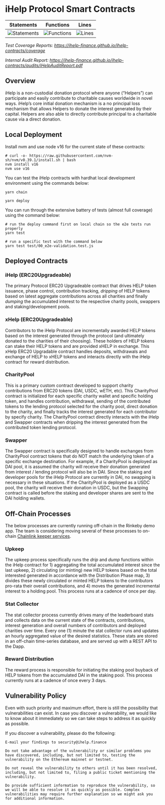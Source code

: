# iHelp Protocol Smart Contracts

| Statements                  | Functions                 | Lines             |
| --------------------------- | ------------------------- | ----------------- |
| ![Statements](https://img.shields.io/badge/statements-97.39%25-brightgreen.svg?style=flat) | ![Functions](https://img.shields.io/badge/functions-91.82%25-brightgreen.svg?style=flat) | ![Lines](https://img.shields.io/badge/lines-97.21%25-brightgreen.svg?style=flat) |

<em>Test Coverage Reports: <a href="https://ihelp-finance.github.io/ihelp-contracts/coverage" target="_blank">https://ihelp-finance.github.io/ihelp-contracts/coverage</a></em>

<em>Internal Audit Report: <a href="https://ihelp-finance.github.io/ihelp-contracts/audits/iHelpAuditReport.pdf" target="_blank">https://ihelp-finance.github.io/ihelp-contracts/audits/iHelpAuditReport.pdf</a></em>

## Overview

iHelp is a non-custodial donation protocol where anyone (“Helpers”) can participate and easily contribute to charitable causes worldwide in novel ways. iHelp’s core initial donation mechanism is a no principal loss mechanism that allows Helpers to donate the interest generated by their capital. Helpers are also able to directly contribute principal to a charitable cause via a direct donation.

## Local Deployment

Install nvm and use node v16 for the current state of these contracts:
```
# curl -o- https://raw.githubusercontent.com/nvm-sh/nvm/v0.39.1/install.sh | bash
nvm install v16
nvm use v16
```

You can test the iHelp contracts with hardhat local development environment using the commands below:

```
yarn chain
```

```
yarn deploy
```

You can run through the extensive battery of tests (almost full coverage) using the command below:

```
# run the deploy command first on local chain so the e2e tests run properly
yarn test

# run a specific test with the command below
yarn test test/00_e2e-validation.test.js

```

## Deployed Contracts

### iHelp (ERC20Upgradeable)

The primary Protocol ERC20 Upgradeable contract that drives HELP token issuance, phase control, contribution tracking, _dripping_ of HELP tokens based on latest aggregate contributions across all charities and finally _dumping_ the accumulated interest to the respective charity pools, swappers and staking/development pools.

### xHelp (ERC20Upgradeable)

Contributors to the iHelp Protocol are incrementally awarded HELP tokens based on the interest generated through the protocol (and ultimately donated to the charities of their choosing). These holders of HELP tokens can stake their HELP tokens and are provided xHELP in exchange. This  xHelp ERC20 Upgradable contract handles deposits, withdrawals and exchange of HELP to xHELP tokens and interacts directly with the iHelp contract for reward distribution.

### CharityPool

This is a primary custom contract developed to support charity contributions from ERC20 tokens (DAI, USDC, wETH, etc). This CharityPool contract is initialized for each specific charity wallet and specific holding token, and handles contribution, withdrawal, sending of the contributed tokens to the lending protocol selected for the charity pool, direct donation to the charity, and finally tracks the interest generated for each contributor by specify charity.  The CharityPool contract directly interacts with the iHelp and Swapper contracts when dripping the interest generated from the contributed token lending protocol.

### Swapper

The Swapper contract is specifically designed to handle exchanges from CharityPool contract tokens that do NOT match the underlying token of a specific exchange destination. For example, if a CharityPool is deployed as DAI pool, it is assumed the charity will receive their donation generated from interest / lending protocol will also be in DAI. Since the staking and developer pools for the iHelp Protocol are currently in DAI, no swapping is necessary in these situations. If the CharityPool is deployed as a USDC pool, the charity will receive their donation in USDC, but the Swapping contract is called before the staking and developer shares are sent to the DAI holding wallets.


## Off-Chain Processes

The below processes are currently running off-chain in the Rinkeby demo app. The team is considering moving several of these processes to on-chain [Chainlink keeper services](https://docs.chain.link/docs/chainlink-keepers/introduction/).

### Upkeep

The upkeep process specifically runs the _drip_ and _dump_ functions within the iHelp contract for 1) aggregating the total accumulated interest since the last upkeep, 2) circulating (or minting) new HELP tokens based on the total interested generated in accordance with the Distribution Phase map, 3) divides these newly circulated or minted HELP tokens to the contributors pro-rata their overall contributions, and 4) moves the generated incremental interest to a holding pool. This process runs at a cadence of once per day.

### Stat Collector

The stat collector process currently drives many of the leaderboard stats and collects data on the current state of the contracts, contributions, interest generation and overall numbers of contributors and deployed charities over time. Every one (1) minute the stat collector runs and updates an hourly aggregated value of the desired statistics. These stats are stored in an off-chain time-series database, and are served up with a REST API to the Dapp.

### Reward Distribution

The reward process is responsible for initiating the staking pool buyback of HELP tokens from the accumulated DAI in the staking pool. This process currently runs at a cadence of once every 3 days.


## Vulnerability Policy

Even with such priority and maximum effort, there is still the possibility that vulnerabilities can exist. In case you discover a vulnerability, we would like to know about it immediately so we can take steps to address it as quickly as possible.

If you discover a vulnerability, please do the following:

```
E-mail your findings to security@ihelp.finance 

Do not take advantage of the vulnerability or similar problems you have discovered, including, but not limited to, testing the vulnerability on the Ethereum mainnet or testnet. 

Do not reveal the vulnerability to others until it has been resolved, including, but not limited to, filing a public ticket mentioning the vulnerability. 

Do provide sufficient information to reproduce the vulnerability, so we will be able to resolve it as quickly as possible. Complex vulnerabilities may require further explanation so we might ask you for additional information. 
```
